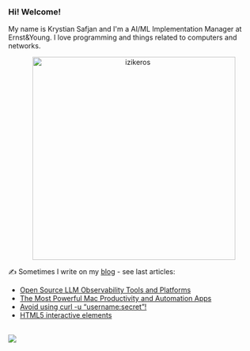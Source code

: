 ### Hi! Welcome!

<!-- INTRO -->
<p>My name is Krystian Safjan and I'm a AI/ML Implementation Manager at Ernst&Young. I love programming and things related to computers and networks.</p>

<!-- TECHNOLOGIES AND STATS -->
<center>
<!-- <p><img align="left" src="https://github-readme-stats.vercel.app/api/top-langs?username=izikeros&show_icons=true&locale=en&layout=compact" alt="izikeros" /></p> -->

<p>&nbsp;<img align="center" src="https://github-readme-stats.vercel.app/api?username=izikeros&count_private=true&show_icons=true" alt="izikeros" width="410" /></p>
</center>

<!-- MY WRITINGS -->
✍️ Sometimes I write on my [blog](http://safjan.com) - see last articles:
<!-- BLOG-POST-LIST:START -->
- [Open Source LLM Observability Tools and Platforms](https://www.safjan.com/open-source-llm-observability-tools-and-platforms/)
- [The Most Powerful Mac Productivity and Automation Apps](https://www.safjan.com/the-most-powerful-mac-productivity-and-automation-apps/)
- [Avoid using curl -u “username:secret”!](https://www.safjan.com/avoid-using-curl-u-usernamesecret/)
- [HTML5 interactive elements](https://www.safjan.com/html5-interactive-elements/)
<!-- BLOG-POST-LIST:END -->

<!-- TROPHY -->
<br />
<img src="https://github-profile-trophy.vercel.app/?username=izikeros&theme=nord&no-frame=true&margin-w=10&column=7" />

